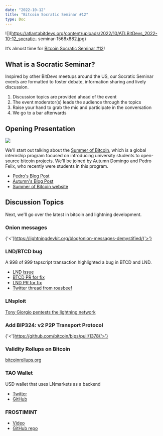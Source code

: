 ```yaml
---
date: "2022-10-12"
title: "Bitcoin Socratic Seminar #12"
type: Doc
---
```


![](https://atlantabitdevs.org/content/uploads/2022/10/ATLBitDevs_2022-10-12_socratic-
seminar-1568x882.jpg)

It’s almost time for [Bitcoin Socratic Seminar
#12](https://www.meetup.com/atlantabitdevs/events/287231385/)!

## What is a Socratic Seminar?

Inspired by other BitDevs meetups around the US, our Socratic Seminar events
are formatted to foster debate, information sharing and lively discussion.

  1. Discussion topics are provided ahead of the event
  2. The event moderator(s) leads the audience through the topics
  3. Raise your hand to grab the mic and participate in the conversation
  4. We go to a bar afterwards

## Opening Presentation

![](https://atlantabitdevs.org/content/uploads/2022/10/Screen-Shot-2022-10-12-at-9.45.57-AM-1024x523.png)

We'll start out talking about the [Summer of
Bitcoin](https://www.summerofbitcoin.org/), which is a global internship
program focused on introducing university students to open-source bitcoin
projects. We'll be joined by Autumn Domingo and Pedro Felix, who recently were
students in this program.

  * [Pedro's Blog Post](https://blog.summerofbitcoin.org/sob-22-experience-bdk/)
  * [Autumn's Blog Post](https://medium.com/@autumndomingo/my-summer-of-bitcoin-experience-973b7e28ed35)
  * [Summer of Bitcoin website](https://www.summerofbitcoin.org/)

## Discussion Topics

Next, we'll go over the latest in bitcoin and lightning development.

### Onion messages

{'<'}https://lightningdevkit.org/blog/onion-messages-demystified/{'>'}

### LND/BTCD bug

A 998 of 999 tapscript transaction highlighted a bug in BTCD and LND.

  * [LND issue](https://github.com/lightningnetwork/lnd/issues/7002)
  * [BTCD PR for fix](https://github.com/btcsuite/btcd/pull/1896)
  * [LND PR for fix](https://github.com/lightningnetwork/lnd/pull/7004)
  * [Twitter thread from roasbeef](https://twitter.com/roasbeef/status/1579274303006474242?s=21&t=9U40EowVvhMUrAgTcqjTQA) 

### LNsploit

[Tony Giorgio pentests the lightning
network](https://stacker.news/items/80134)

### Add BIP324: v2 P2P Transport Protocol

{'<'}https://github.com/bitcoin/bips/pull/1378{'>'}

### Validity Rollups on Bitcoin

[bitcoinrollups.org](https://bitcoinrollups.org/)

### TAO Wallet

USD wallet that uses LNmarkets as a backend

  * [Twitter](https://twitter.com/taowallet)
  * [GitHub](https://github.com/dannydeezy/tao-wallet)

### FROSTIMINT

  * [Video](https://drive.google.com/file/d/1l0msplKLgV8yT2YMXa_w4NcoGbd4AmwW/view)
  * [GitHub repo](https://github.com/nickfarrow/minimint/tree/frost)